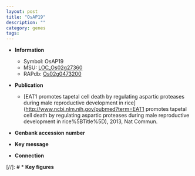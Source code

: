```yaml
---
layout: post
title: "OsAP19"
description: ""
category: genes
tags: 
---
```


* **Information**  
    + Symbol: OsAP19  
    + MSU: [LOC_Os02g27360](http://rice.uga.edu/cgi-bin/ORF_infopage.cgi?orf=LOC_Os02g27360)  
    + RAPdb: [Os02g0473200](https://rapdb.dna.affrc.go.jp/locus/?name=Os02g0473200)  

* **Publication**  
    + [EAT1 promotes tapetal cell death by regulating aspartic proteases during male reproductive development in rice](http://www.ncbi.nlm.nih.gov/pubmed?term=EAT1 promotes tapetal cell death by regulating aspartic proteases during male reproductive development in rice%5BTitle%5D), 2013, Nat Commun.

* **Genbank accession number**  

* **Key message**  

* **Connection**  

[//]: # * **Key figures**  


